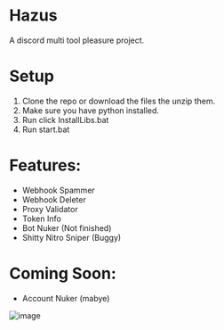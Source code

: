 # Hazus
A discord multi tool pleasure project.

# Setup
1) Clone the repo or download the files the unzip them.
2) Make sure you have python installed.
3) Run click InstallLibs.bat
4) Run start.bat

# Features:
- Webhook Spammer
- Webhook Deleter
- Proxy Validator
- Token Info
- Bot Nuker (Not finished)
- Shitty Nitro Sniper (Buggy)

# Coming Soon:
- Account Nuker (mabye)

![image](https://github.com/FlashGriefs/Hazus/assets/140736136/1357592f-2ae0-41cf-8227-65b25622fbfd)


